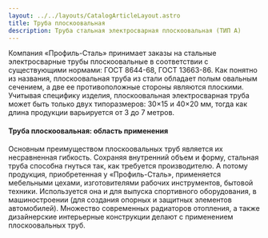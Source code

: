```yaml
---
layout: ../../layouts/CatalogArticleLayout.astro
title: Труба плоскоовальная
description: Труба стальная электросварная плоскоовальная (ТИП А)
---
```


Компания «Профиль-Сталь» принимает заказы на стальные электросварные трубы плоскоовальные в соответствии с существующими нормами: ГОСТ 8644-68, ГОСТ 13663-86. Как понятно из названия, плоскоовальная труба из стали обладает полым овальным сечением, а две ее противоположные стороны являются плоскими. Учитывая специфику изделия, плоскоовальная электросварная труба может быть только двух типоразмеров: 30×15 и 40×20 мм, тогда как длина продукции варьируется от 3 до 7 метров.

#### Труба плоскоовальная: область применения

Основным преимуществом плоскоовальных труб является их несравненная гибкость. Сохраняя внутренний объем и форму, стальная труба способна гнуться так, как требуется производителю. А потому продукция, приобретенная у «Профиль-Сталь», применяется мебельными цехами, изготовителями рабочих инструментов, бытовой техники. Используется она и для выпуска спортивного оборудования, в машиностроении (для создания опорных и защитных элементов автомобилей). Множество современных радиаторов отопления, а также дизайнерские интерьерные конструкции делают с применением плоскоовальных труб.
